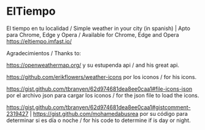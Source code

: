 # ElTiempo
El tiempo en tu localidad / Simple weather in your city (in spanish) | Apto para Chrome, Edge y Opera / Available for Chrome, Edge and Opera 
https://eltiempo.imfast.io/

Agradecimientos / Thanks to:

https://openweathermap.org/ y su estupenda api / and his great api.

https://github.com/erikflowers/weather-icons por los iconos / for his icons.

https://gist.github.com/tbranyen/62d974681dea8ee0caa1#file-icons-json por el archivo json para cargar los iconos / for the json file to load the icons.

https://gist.github.com/tbranyen/62d974681dea8ee0caa1#gistcomment-2319427 | https://gist.github.com/mohamedabusrea por su código para determinar si es día o noche / for his code to determine if is day or night.
